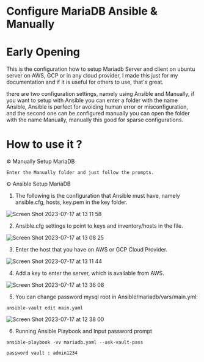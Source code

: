 # Configure MariaDB Ansible & Manually

# Early Opening
This is the configuration how to setup Mariadb Server and client on ubuntu server on AWS, GCP or in any cloud provider, I made this just for my documentation and if it is useful for others to use, that's great.

there are two configuration settings, namely using Ansible and Manually, if you want to setup with Ansible you can enter a folder with the name Ansible, Ansible is perfect for avoiding human error or misconfiguration, and the second one can be configured manually you can open the folder with the name Manually, manually this good for sparse configurations.

# How to use it ?

⚙ Manually Setup MariaDB

```
Enter the Manually folder and just follow the prompts.
```

⚙ Ansible Setup MariaDB

1. The following is the configuration that Ansible must have, namely ansible.cfg, hosts, key.pem in the key folder.

![Screen Shot 2023-07-17 at 13 11 58](https://github.com/fahmifiqih1/MariadbConfig/assets/53596721/f917b95d-d9e8-4c1e-bf99-2b31fbfbf6d6)

2. Ansible.cfg settings to point to keys and inventory/hosts in the file.

![Screen Shot 2023-07-17 at 13 08 25](https://github.com/fahmifiqih1/MariadbConfig/assets/53596721/014edf16-8c2f-4296-b567-f8b01fde5354)

3. Enter the host that you have on AWS or GCP Cloud Provider.

![Screen Shot 2023-07-17 at 13 11 44](https://github.com/fahmifiqih1/MariadbConfig/assets/53596721/de37f4bb-1440-4cf2-8b48-e597eaef5a57)

4. Add a key to enter the server, which is available from AWS.
    
![Screen Shot 2023-07-17 at 13 36 08](https://github.com/fahmifiqih1/MariadbConfig/assets/53596721/fa88d24c-68c6-44fd-875e-d28aceedd542)

5. You can change password mysql root in Ansible/mariadb/vars/main.yml:

```
ansible-vault edit main.yaml
```

![Screen Shot 2023-07-17 at 12 38 00](https://github.com/fahmifiqih1/MariadbConfig/assets/53596721/2ceec386-06f0-4085-b217-ff43b1e13dd5)

6. Running Ansible Playbook and Input password prompt

```
ansible-playbook -vv mariadb.yaml --ask-vault-pass
```
```
password vault : admin1234
```
